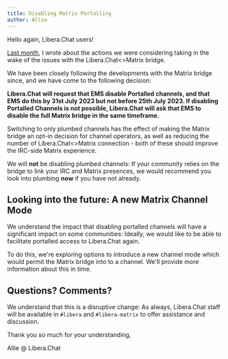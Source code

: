 ```yaml
---
title: Disabling Matrix Portalling 
author: Allie
---
```


Hello again, Libera.Chat users!

[Last month][prev], I wrote about the actions we were considering taking in
the wake of the issues with the Libera.Chat<>Matrix bridge.

We have been closely following the developments with the Matrix bridge since,
and we have come to the following decision:

**Libera.Chat will request that EMS disable Portalled channels, and that EMS
do this by 31st July 2023 but not before 25th July 2023.
If disabling Portalled Channels is not possible, Libera.Chat will ask that
EMS to disable the full Matrix bridge in the same timeframe.**

Switching to only plumbed channels has the effect of making the Matrix bridge
an opt-in decision for channel operators, as well as reducing the number of
Libera.Chat<>Matrix connection - both of these should improve the
IRC-side Matrix experience.

We will **not** be disabling plumbed channels: If your community relies on
the bridge to link your IRC and Matrix presences, we would recommend
you look into plumbing **now** if you have not already.

## Looking into the future: A new Matrix Channel Mode

We understand the impact that disabling portalled channels will have a
significant impact on some communities: Ideally, we would like to be able to
facilitate portalled access to Libera.Chat again.

To do this, we're exploring options to introduce a new channel mode which
would permit the Matrix bridge into to a channel.
We'll provide more information about this in time.

## Questions? Comments?

We understand that this is a disruptive change: As always,
Libera.Chat staff will be available in `#libera` and `#libera-matrix` to
offer assistance and discussion.

Thank you so much for your understanding,

Allie @ Libera.Chat

[prev]: https://libera.chat/news/matrix-irc-bridge-updates
